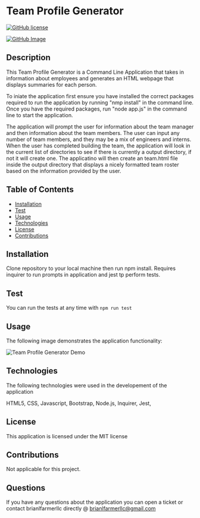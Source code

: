   # Team Profile Generator

  [![GitHub license](https://img.shields.io/badge/license-MIT-blue.svg)](https://github.com/brianlfarmerllc/Team_Profile_Generator)

  [![GitHub Image](https://contributors-img.web.app/image?repo=brianlfarmerllc/Good_README_Generator)](https://github.com/brianlfarmerllc/Team_Profile_Generator)
  
  ## Description

  This Team Profile Generator is a Command Line Application that takes in information about employees and generates an HTML webpage that displays summaries for each person. 
  
  To iniate the application first ensure you have installed the correct packages required to run the application by running "nmp install" in the command line. Once you have the required packages, run "node app.js" in the command line to start the application. 

  The application will prompt the user for information about the team manager and then information about the team members. The user can input any number of team members, and they may be a mix of engineers and interns. When the user has completed building the team, the application will look in the current list of directories to see if there is currently a output directory, if not it will create one. The applicatino will then create an team.html file inside the output directory that displays a nicely formatted team roster based on the information provided by the user.

  ## Table of Contents
  

  + [Installation](#Installation)
  + [Test](#Test)
  + [Usage](#Usage)
  + [Technologies](#Technologies)
  + [License](#License)
  + [Contributions](#Contributions)

  
  ## Installation

  Clone repository to your local machine then run npm install. Requires inquirer to run prompts in application and jest tp perform tests. 

  ## Test

  You can run the tests at any time with `npm run test` 

  ## Usage

  The following image demonstrates the application functionality:

  

![Team Profile Generator Demo](./Assets/Team_Profile_generator.gif)

  ## Technologies

  The following technologies were used in the developement of the application

  HTML5, CSS, Javascript, Bootstrap, Node.js, Inquirer, Jest,

  ## License

  This application is licensed under the MIT license

  ## Contributions

  Not applicable for this project.

  ## Questions

  If you have any questions about the application you can open a ticket or contact brianlfarmerllc directly @ brianlfarmerllc@gmail.com
  
